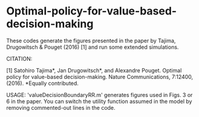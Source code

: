 # Optimal-policy-for-value-based-decision-making

These codes generate the figures presented in the paper by Tajima, Drugowitsch & Pouget (2016) [1] and run some extended simulations.


CITATION:

[1] Satohiro Tajima*, Jan Drugowitsch*, and Alexandre Pouget.
Optimal policy for value-based decision-making. 
Nature Communications, 7:12400, (2016). 
*Equally contributed.


USAGE:
'valueDecisionBoundaryRR.m' generates figures used in Figs. 3 or 6 in the paper.  You can switch the utility function assumed in the model by removing commented-out lines in the code. 
